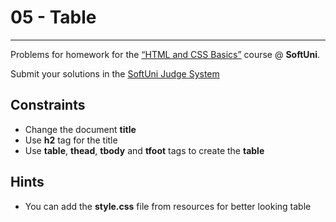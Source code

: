 ﻿# 05 - Table
------
Problems for homework for the [“HTML and CSS Basics”](#) course @ **SoftUni**.

Submit your solutions in the [SoftUni Judge System](https://judge.softuni.bg/Contests/#!/List/ByCategory/165/HTML-and-CSS)

## Constraints
* Change the document **title**
* Use **h2** tag for the title
* Use **table**, **thead**, **tbody** and **tfoot** tags to create the **table**

## Hints
* You can add the **style.css** file from resources for better looking table